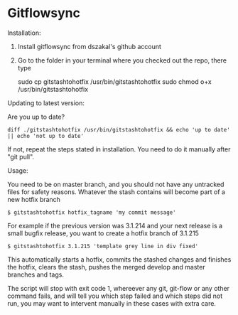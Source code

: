 # Gitflowsync

Installation:

1. Install gitflowsync from dszakal's github account
2. Go to the folder in your terminal where you checked out the repo, there type

    sudo cp gitstashtohotfix /usr/bin/gitstashtohotfix
    sudo chmod o+x /usr/bin/gitstashtohotfix

Updating to latest version:

Are you up to date?

    diff ./gitstashtohotfix /usr/bin/gitstashtohotfix && echo 'up to date' || echo 'not up to date'

If not, repeat the steps stated in installation. You need to do it manually after "git pull".

Usage:

You need to be on master branch, and you should not have any untracked files for safety reasons. 
Whatever the stash contains will become part of a new hotfix branch

    $ gitstashtohotfix hotfix_tagname 'my commit message'
    
For example if the previous version was 3.1.214 and your next release is a small bugfix release, you want to create a hotfix branch of 3.1.215    
    
    $ gitstashtohotfix 3.1.215 'template grey line in div fixed'

This automatically starts a hotfix, commits the stashed changes and finishes the hotfix, clears the stash, pushes the merged develop and master branches and tags.

The script will stop with exit code 1, whereever any git, git-flow or any other command fails, and will tell you which step failed and which steps did not run, you may want to intervent manually in these cases with extra care.

